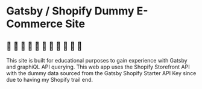 # Gatsby / Shopify Dummy E-Commerce Site

## 🚀 🚀 🚀 🚀 🚀 🚀 🚀 🚀 🚀 🚀 🚀 

This site is built for educational purposes to gain experience with Gatsby and graphiQL API querying. This web app uses the Shopify Storefront API with the dummy data sourced from the Gatsby Shopify Starter API Key since due to having my Shopify trail end. 


